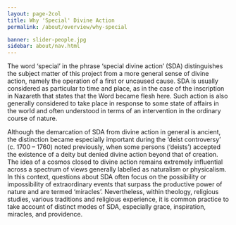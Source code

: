 ```yaml
---
layout: page-2col
title: Why 'Special' Divine Action
permalink: /about/overview/why-special

banner: slider-people.jpg
sidebar: about/nav.html
---
```

The word ‘special’ in the phrase ‘special divine action’ (SDA) distinguishes the subject matter of this project from a more general sense of divine action, namely the operation of a first or uncaused cause. SDA is usually considered as particular to time and place, as in the case of the inscription in Nazareth that states that the Word became flesh here. Such action is also generally considered to take place in response to some state of affairs in the world and often understood in terms of an intervention in the ordinary course of nature.

Although the demarcation of SDA from divine action in general is ancient, the distinction became especially important during the ‘deist controversy’ (c. 1700 – 1760) noted previously, when some persons (‘deists’) accepted the existence of a deity but denied divine action beyond that of creation. The idea of a cosmos  closed to divine action remains extremely influential across a spectrum of views generally labelled as naturalism or physicalism. In this context, questions about SDA often focus on the possibility or impossibility of extraordinary events that surpass the productive power of nature and are termed ‘miracles’. Nevertheless, within theology, religious studies, various traditions and religious experience, it is common practice to take account of distinct modes of SDA, especially grace, inspiration, miracles, and providence.
